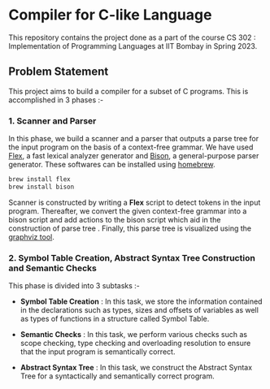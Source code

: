 # Compiler for C-like Language

This repository contains the project done as a part of the course CS 302 : Implementation of Programming Languages at IIT Bombay in Spring 2023.

## Problem Statement

This project aims to build a compiler for a subset of C programs. This is accomplished in 3 phases :-

### 1. Scanner and Parser

   In this phase, we build a scanner and a parser that outputs a parse tree for the input program on the basis of a context-free grammar. We have used [Flex](https://github.com/westes/flex), a fast lexical analyzer generator and [Bison](https://www.gnu.org/software/bison/), a general-purpose parser generator. These softwares can be installed using [homebrew](https://brew.sh).

   ```bash
   brew install flex
   brew install bison
   ```

   Scanner is constructed by writing a **Flex** script to detect tokens in the input program. Thereafter, we convert the given context-free grammar into a bison script and add actions to the bison script which aid in the construction of parse tree . Finally, this parse tree is visualized using the [graphviz tool](https://graphviz.org).

### 2. Symbol Table Creation, Abstract Syntax Tree Construction and Semantic Checks

   This phase is divided into 3 subtasks :-

   - **Symbol Table Creation** : In this task, we store the information contained in the declarations such as types, sizes and offsets of variables as well as types of functions in a structure called Symbol Table.

   - **Semantic Checks** : In this task, we perform various checks such as scope checking, type checking and overloading resolution to ensure that the input program is semantically correct.

   - **Abstract Syntax Tree** : In this task, we construct the Abstract Syntax Tree for a syntactically and semantically correct program. 
